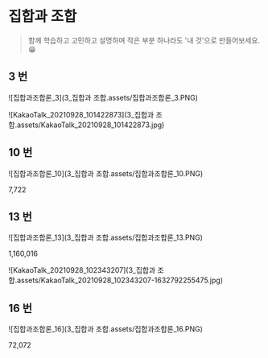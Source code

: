 # 집합과 조합

> 함께 학습하고 고민하고 설명하며 작은 부분 하나라도 '내 것'으로 만들어보세요. 😁



## 3 번

![집합과조합론_3](3_집합과 조합.assets/집합과조합론_3.PNG)

![KakaoTalk_20210928_101422873](3_집합과 조합.assets/KakaoTalk_20210928_101422873.jpg)




## 10 번

![집합과조합론_10](3_집합과 조합.assets/집합과조합론_10.PNG)

7,722




## 13 번

![집합과조합론_13](3_집합과 조합.assets/집합과조합론_13.PNG)

1,160,016

![KakaoTalk_20210928_102343207](3_집합과 조합.assets/KakaoTalk_20210928_102343207-1632792255475.jpg)




## 16 번

![집합과조합론_16](3_집합과 조합.assets/집합과조합론_16.PNG)

72,072
